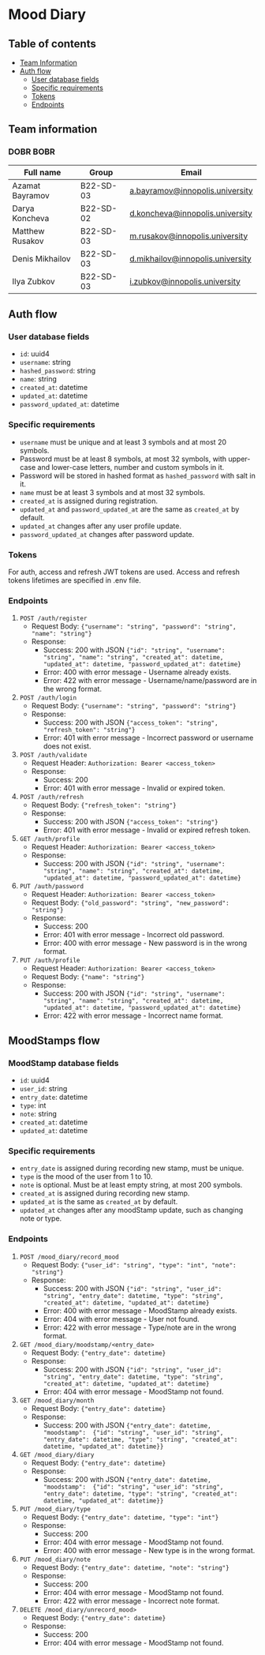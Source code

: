# Mood Diary

## Table of contents

* [Team Information](#team-information)
* [Auth flow](#auth-flow)
    * [User database fields](#user-database-fields)
    * [Specific requirements](#specific-requirements)
    * [Tokens](#tokens)
    * [Endpoints](#endpoints)

## Team information

### DOBR BOBR

| Full name       | Group     | Email                              |
|-----------------|-----------|------------------------------------|
| Azamat Bayramov | B22-SD-03 | <a.bayramov@innopolis.university>  |
| Darya Koncheva  | B22-SD-02 | <d.koncheva@innopolis.university>  |
| Matthew Rusakov | B22-SD-03 | <m.rusakov@innopolis.university>   |
| Denis Mikhailov | B22-SD-03 | <d.mikhailov@innopolis.university> |
| Ilya Zubkov     | B22-SD-03 | <i.zubkov@innopolis.university>    |

## Auth flow

### User database fields

* `id`: uuid4
* `username`: string
* `hashed_password`: string
* `name`: string
* `created_at`: datetime
* `updated_at`: datetime
* `password_updated_at`: datetime

### Specific requirements

* `username` must be unique and at least 3 symbols and at most 20 symbols.
* Password must be at least 8 symbols, at most 32 symbols, with upper-case and lower-case letters, number and custom
  symbols in it.
* Password will be stored in hashed format as `hashed_password` with salt in it.
* `name` must be at least 3 symbols and at most 32 symbols.
* `created_at` is assigned during registration.
* `updated_at` and `password_updated_at` are the same as `created_at` by default.
* `updated_at` changes after any user profile update.
* `password_updated_at` changes after password update.

### Tokens

For auth, access and refresh JWT tokens are used.
Access and refresh tokens lifetimes are specified in .env file.

### Endpoints

1) `POST /auth/register`
    * Request Body: `{"username": "string", "password": "string", "name": "string"}`
    * Response:
        * Success: 200 with JSON
          `{"id": "string", "username": "string", "name": "string", "created_at": datetime, "updated_at": datetime, "password_updated_at": datetime}`
        * Error: 400 with error message - Username already exists.
        * Error: 422 with error message - Username/name/password are in the wrong format.
2) `POST /auth/login`
    * Request Body: `{"username": "string", "password": "string"}`
    * Response:
        * Success: 200 with JSON `{"access_token": "string", "refresh_token": "string"}`
        * Error: 401 with error message - Incorrect password or username does not exist.
3) `POST /auth/validate`
    * Request Header: `Authorization: Bearer <access_token>`
    * Response:
        * Success: 200
        * Error: 401 with error message - Invalid or expired token.
4) `POST /auth/refresh`
    * Request Body: `{"refresh_token": "string"}`
    * Response:
        * Success: 200 with JSON `{"access_token": "string"}`
        * Error: 401 with error message - Invalid or expired refresh token.
5) `GET /auth/profile`
    * Request Header: `Authorization: Bearer <access_token>`
    * Response:
        * Success: 200 with JSON
          `{"id": "string", "username": "string", "name": "string", "created_at": datetime, "updated_at": datetime, "password_updated_at": datetime}`
6) `PUT /auth/password`
    * Request Header: `Authorization: Bearer <access_token>`
    * Request Body: `{"old_password": "string", "new_password": "string"}`
    * Response:
        * Success: 200
        * Error: 401 with error message - Incorrect old password.
        * Error: 400 with error message - New password is in the wrong format.
7) `PUT /auth/profile`
    * Request Header: `Authorization: Bearer <access_token>`
    * Request Body: `{"name": "string"}`
    * Response:
        * Success: 200 with JSON
          `{"id": "string", "username": "string", "name": "string", "created_at": datetime, "updated_at": datetime, "password_updated_at": datetime}`
        * Error: 422 with error message - Incorrect name format.

## MoodStamps flow

### MoodStamp database fields

* `id`: uuid4
* `user_id`: string
* `entry_date`: datetime
* `type`: int
* `note`: string
* `created_at`: datetime
* `updated_at`: datetime

### Specific requirements

* `entry_date` is assigned during recording new stamp, must be unique.
* `type` is the mood of the user from 1 to 10.
* `note` is optional. Must be at least empty string, at most 200 symbols.
* `created_at` is assigned during recording new stamp.
* `updated_at` is the same as `created_at` by default.
* `updated_at` changes after any moodStamp update, such as changing note or type.

### Endpoints

1) `POST /mood_diary/record_mood`
    * Request Body: `{"user_id": "string", "type": "int", "note": "string"}`
    * Response:
        * Success: 200 with JSON `{"id": "string", "user_id": "string", "entry_date": datetime,
            "type": "string", "created_at": datetime, "updated_at": datetime}`
        * Error: 400 with error message - MoodStamp already exists.
        * Error: 404 with error message - User not found.
        * Error: 422 with error message - Type/note are in the wrong format.
2) `GET /mood_diary/moodstamp/<entry_date>`
    * Request Body: `{"entry_date": datetime}`
    * Response:
        * Success: 200 with JSON `{"id": "string", "user_id": "string", "entry_date": datetime,
            "type": "string", "created_at": datetime, "updated_at": datetime}`
        * Error: 404 with error message - MoodStamp not found.
3) `GET /mood_diary/month`
    * Request Body: `{"entry_date": datetime}`
    * Response:
        * Success: 200 with JSON `{"entry_date": datetime, "moodstamp": 
               {"id": "string", "user_id": "string", "entry_date": datetime,
                  "type": "string", "created_at": datetime, "updated_at": datetime}}`
4) `GET /mood_diary/diary`
    * Request Body: `{"entry_date": datetime}`
    * Response:
        * Success: 200 with JSON `{"entry_date": datetime, "moodstamp": 
               {"id": "string", "user_id": "string", "entry_date": datetime,
                  "type": "string", "created_at": datetime, "updated_at": datetime}}`
5) `PUT /mood_diary/type`
    * Request Body: `{"entry_date": datetime, "type": "int"}`
    * Response:
        * Success: 200
        * Error: 404 with error message - MoodStamp not found.
        * Error: 400 with error message - New type is in the wrong format.
6) `PUT /mood_diary/note`
    * Request Body: `{"entry_date": datetime, "note": "string"}`
    * Response:
        * Success: 200
        * Error: 404 with error message - MoodStamp not found.
        * Error: 422 with error message - Incorrect note format.
7) `DELETE /mood_diary/unrecord_mood>`
    * Request Body: `{"entry_date": datetime}`
    * Response:
        * Success: 200
        * Error: 404 with error message - MoodStamp not found.
